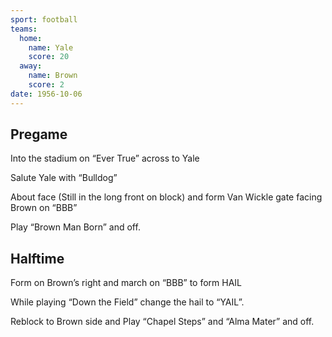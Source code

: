 ```yaml
---
sport: football
teams:
  home:
    name: Yale
    score: 20
  away:
    name: Brown
    score: 2
date: 1956-10-06
---
```


## Pregame

Into the stadium on “Ever True” across to Yale

Salute Yale with “Bulldog”

About face (Still in the long front on block) and form Van Wickle gate facing Brown on “BBB”

Play “Brown Man Born” and off.

## Halftime

Form on Brown’s right and march on “BBB” to form HAIL

While playing “Down the Field” change the hail to “YAIL”.

Reblock to Brown side and Play “Chapel Steps” and “Alma Mater” and off.
